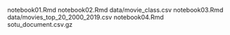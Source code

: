 notebook01.Rmd
notebook02.Rmd
data/movie_class.csv
notebook03.Rmd
data/movies_top_20_2000_2019.csv
notebook04.Rmd
sotu_document.csv.gz
